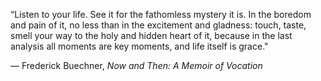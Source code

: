 “Listen to your life. See it for the fathomless mystery it is. In the boredom and pain of it, no less than in the excitement and gladness: touch, taste, smell your way to the holy and hidden heart of it, because in the last analysis all moments are key moments, and life itself is grace."  

― Frederick Buechner, _Now and Then: A Memoir of Vocation_